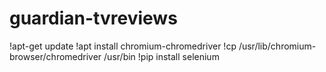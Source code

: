 # guardian-tvreviews


!apt-get update
!apt install chromium-chromedriver
!cp /usr/lib/chromium-browser/chromedriver /usr/bin
!pip install selenium

